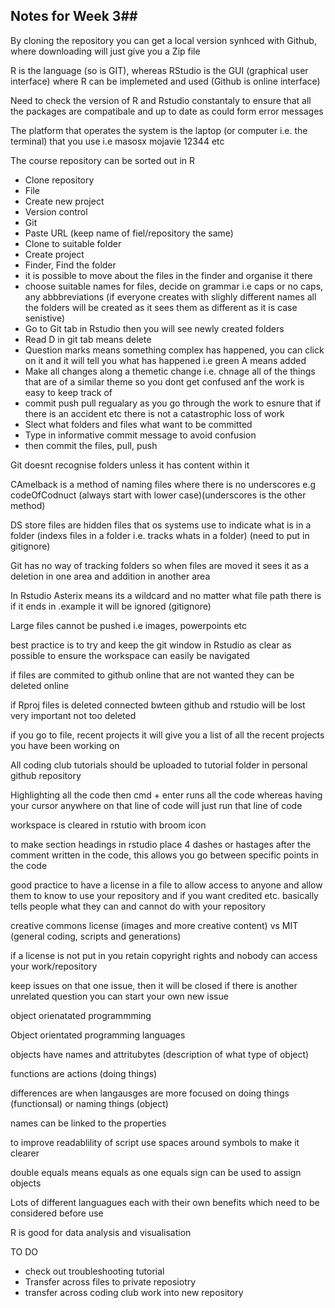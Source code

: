 ## Notes for Week 3##

By cloning the repository you can get a local version synhced with Github, where downloading will just give you a Zip file

R is the language (so is GIT), whereas RStudio is the GUI (graphical user interface) where R can be implemeted and used (Github is online interface)

Need to check the version of R and Rstudio constantaly to ensure that all the packages are compatibale and up to date as could form error messages

The platform that operates the system is the laptop (or computer i.e. the terminal) that you use i.e masosx mojavie 12344 etc

The course repository can be sorted out in R 

- Clone repository 
- File
- Create new project
- Version control 
- Git
- Paste URL (keep name of fiel/repository the same)
- Clone to suitable folder
- Create project 
- Finder, Find the folder 
- it is possible to move about the files in the finder and organise it there 
- choose suitable names for files, decide on grammar i.e caps or no caps, any abbbreviations (if everyone creates with slighly different names all the folders will be created as it sees them as different as it is case senistive) 
- Go to Git tab in Rstudio then you will see newly created folders 
- Read D in git tab means delete
- Question marks means something complex has happened, you can click on it and it will tell you what has happened i.e green A means added 
- Make all changes along a themetic change i.e. chnage all of the things that are of a similar theme so you dont get confused anf the work is easy to keep track of 
- commit push pull regualary as you go through the work to esnure that if there is an accident etc there is not a catastrophic loss of work
- Slect what folders and files what want to be committed 
- Type in informative commit message to avoid confusion 
- then commit the files, pull, push 



Git doesnt recognise folders unless it has content within it 

CAmelback is a method of naming files where there is no underscores e.g codeOfCodnuct (always start with lower case)(underscores is the other method)

DS store files are hidden files that os systems use to indicate what is in a folder (indexs files in a folder i.e. tracks whats in a folder) (need to put in gitignore)

Git has no way of tracking folders so when files are moved it sees it as a deletion in one area and addition in another area

In Rstudio Asterix means its a wildcard and no matter what file path there is if it ends in .example it will be ignored (gitignore)

Large files cannot be pushed i.e images, powerpoints etc 

best practice is to try and keep the git window in Rstudio as clear as possible to ensure the workspace can easily be navigated

if files are commited to github online that are not wanted they can be deleted online 

if Rproj files is deleted connected bwteen github and rstudio will be lost very important not too deleted 

if you go to file, recent projects it will give you a list of all the recent projects you have been working on 


All coding club tutorials should be uploaded to tutorial folder in personal github repository 

Highlighting all the code then cmd + enter runs all the code whereas having your cursor anywhere on that line of code will just run that line of code 

workspace is cleared in rstutio with broom icon

to make section headings in rstudio place 4 dashes or hastages after the comment written in the code, this allows you go between specific points in the code 

good practice to have a license in a file to allow access to anyone and allow them to know to use your repository and if you want credited etc. basically tells people what they can and cannot do with your repository 

creative commons license (images and more creative content) vs MIT (general coding, scripts and generations) 

if a license is not put in you retain copyright rights and nobody can access your work/repository 

keep issues on that one issue, then it will be closed if there is another unrelated question you can start your own new issue 


object orienatated programmming 

Object orientated programming languages 

objects have names and attritubytes (description of what type of object)

functions are actions (doing things) 

differences are when langausges are more focused on doing things (functionsal) or naming things (object)

names can be linked to the properties 


to improve readablility of script use spaces around symbols to make it clearer

double equals means equals as one equals sign can be used to assign objects 

Lots of different languagues each with their own benefits which need to be considered before use 

R is good for data analysis and visualisation 




TO DO 

- check out troubleshooting tutorial 
- Transfer across files to private reposiotry 
- transfer across coding club work into new repository 







